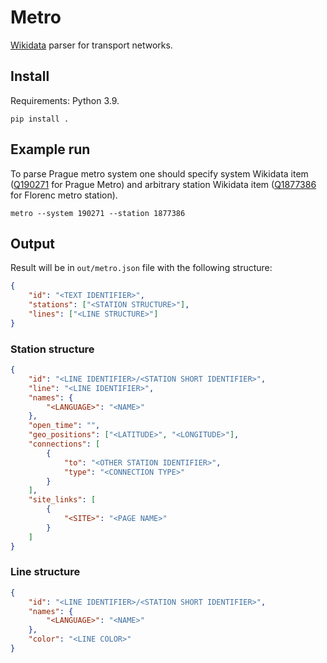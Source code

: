 # Metro

[Wikidata](https://wikidata.org) parser for transport networks.

## Install

Requirements: Python 3.9.

```shell
pip install .
```

## Example run

To parse Prague metro system one should specify system Wikidata item
([Q190271](https://www.wikidata.org/wiki/Q190271) for Prague Metro) and
arbitrary station Wikidata item
([Q1877386](https://www.wikidata.org/wiki/Q1877386) for Florenc metro station).

```shell
metro --system 190271 --station 1877386
```

## Output

Result will be in `out/metro.json` file with the following structure:

```json
{
    "id": "<TEXT IDENTIFIER>",
    "stations": ["<STATION STRUCTURE>"],
    "lines": ["<LINE STRUCTURE>"]
}
```

### Station structure

```json
{
    "id": "<LINE IDENTIFIER>/<STATION SHORT IDENTIFIER>",
    "line": "<LINE IDENTIFIER>",
    "names": {
        "<LANGUAGE>": "<NAME>"
    },
    "open_time": "",
    "geo_positions": ["<LATITUDE>", "<LONGITUDE>"],
    "connections": [
        {
            "to": "<OTHER STATION IDENTIFIER>",
            "type": "<CONNECTION TYPE>"
        }
    ],
    "site_links": [
        {
            "<SITE>": "<PAGE NAME>"
        }
    ]
}
```

### Line structure

```json
{
    "id": "<LINE IDENTIFIER>/<STATION SHORT IDENTIFIER>",
    "names": {
        "<LANGUAGE>": "<NAME>"
    },
    "color": "<LINE COLOR>"
}
```
